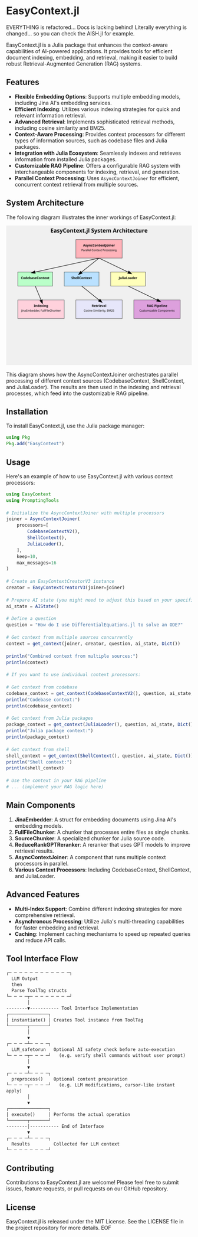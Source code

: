 # EasyContext.jl

EVERYTHING is refactored...
Docs is lacking behind! Literally everything is changed... so you can check the AISH.jl for example. 

EasyContext.jl is a Julia package that enhances the context-aware capabilities of AI-powered applications. It provides tools for efficient document indexing, embedding, and retrieval, making it easier to build robust Retrieval-Augmented Generation (RAG) systems.


## Features

- **Flexible Embedding Options**: Supports multiple embedding models, including Jina AI's embedding services.
- **Efficient Indexing**: Utilizes various indexing strategies for quick and relevant information retrieval.
- **Advanced Retrieval**: Implements sophisticated retrieval methods, including cosine similarity and BM25.
- **Context-Aware Processing**: Provides context processors for different types of information sources, such as codebase files and Julia packages.
- **Integration with Julia Ecosystem**: Seamlessly indexes and retrieves information from installed Julia packages.
- **Customizable RAG Pipeline**: Offers a configurable RAG system with interchangeable components for indexing, retrieval, and generation.
- **Parallel Context Processing**: Uses `AsyncContextJoiner` for efficient, concurrent context retrieval from multiple sources.

## System Architecture

The following diagram illustrates the inner workings of EasyContext.jl:

![EasyContext.jl System Architecture](system_architecture.svg)

This diagram shows how the AsyncContextJoiner orchestrates parallel processing of different context sources (CodebaseContext, ShellContext, and JuliaLoader). The results are then used in the indexing and retrieval processes, which feed into the customizable RAG pipeline.

## Installation

To install EasyContext.jl, use the Julia package manager:

```julia
using Pkg
Pkg.add("EasyContext")
```

## Usage

Here's an example of how to use EasyContext.jl with various context processors:

```julia
using EasyContext
using PromptingTools

# Initialize the AsyncContextJoiner with multiple processors
joiner = AsyncContextJoiner(
    processors=[
        CodebaseContextV2(),
        ShellContext(),
        JuliaLoader(),
    ],
    keep=10,
    max_messages=16
)

# Create an EasyContextCreatorV3 instance
creator = EasyContextCreatorV3(joiner=joiner)

# Prepare AI state (you might need to adjust this based on your specific setup)
ai_state = AIState()

# Define a question
question = "How do I use DifferentialEquations.jl to solve an ODE?"

# Get context from multiple sources concurrently
context = get_context(joiner, creator, question, ai_state, Dict())

println("Combined context from multiple sources:")
println(context)

# If you want to use individual context processors:

# Get context from codebase
codebase_context = get_context(CodebaseContextV2(), question, ai_state, Dict())
println("Codebase context:")
println(codebase_context)

# Get context from Julia packages
package_context = get_context(JuliaLoader(), question, ai_state, Dict())
println("Julia package context:")
println(package_context)

# Get context from shell
shell_context = get_context(ShellContext(), question, ai_state, Dict())
println("Shell context:")
println(shell_context)

# Use the context in your RAG pipeline
# ... (implement your RAG logic here)
```

## Main Components

1. **JinaEmbedder**: A struct for embedding documents using Jina AI's embedding models.
2. **FullFileChunker**: A chunker that processes entire files as single chunks.
3. **SourceChunker**: A specialized chunker for Julia source code.
4. **ReduceRankGPTReranker**: A reranker that uses GPT models to improve retrieval results.
5. **AsyncContextJoiner**: A component that runs multiple context processors in parallel.
6. **Various Context Processors**: Including CodebaseContext, ShellContext, and JuliaLoader.

## Advanced Features

- **Multi-Index Support**: Combine different indexing strategies for more comprehensive retrieval.
- **Asynchronous Processing**: Utilize Julia's multi-threading capabilities for faster embedding and retrieval.
- **Caching**: Implement caching mechanisms to speed up repeated queries and reduce API calls.

## Tool Interface Flow
```
┌─ ─ ─ ─ ─ ─ ─ ─ ─ ─ ─ ─┐
  LLM Output
  then     
  Parse ToolTag structs     
└─ ─ ─ ─┬─ ─ ─ ─ ─ ─ ─ ─┘
        │
--------▼----------- Tool Interface Implementation 
┌───────────────┐
│ instantiate() │ Creates Tool instance from ToolTag
└───────┬───────┘
        │
        ▼
┌─ ─ ─ ─┴─ ─ ─ ─┐
  LLM_safetorun   Optional AI safety check before auto-execution
└─ ─ ─ ─┬─ ─ ─ ─┘   (e.g. verify shell commands without user prompt)
        │
        ▼
┌─ ─ ─ ─┴─ ─ ─ ─┐
  preprocess()    Optional content preparation
└─ ─ ─ ─┬─ ─ ─ ─┘   (e.g. LLM modifications, cursor-like instant apply)
        │
        ▼
┌───────────────┐
│ execute()     │ Performs the actual operation
└───────┬───────┘
--------│----------- End of Interface
        ▼
┌─ ─ ─ ─┴─ ─ ─ ─┐
  Results         Collected for LLM context
└─ ─ ─ ─ ─ ─ ─ ─┘
```

## Contributing

Contributions to EasyContext.jl are welcome! Please feel free to submit issues, feature requests, or pull requests on our GitHub repository.

## License

EasyContext.jl is released under the MIT License. See the LICENSE file in the project repository for more details.
EOF
